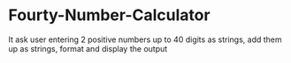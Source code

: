 # Fourty-Number-Calculator
It ask user entering 2 positive numbers up to 40 digits as strings, add them up as strings, format and display the output
